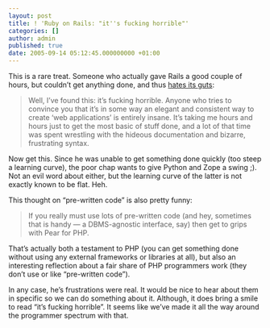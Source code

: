 ```yaml
---
layout: post
title: ! 'Ruby on Rails: "it''s fucking horrible"'
categories: []
author: admin
published: true
date: 2005-09-14 05:12:45.000000000 +01:00
---
```

<p>This is a rare treat. Someone who actually gave Rails a good couple of hours, but couldn&#8217;t get anything done, and thus <a href="http://www.livejournal.com/users/levez/354334.html">hates its guts</a>:</p>
<blockquote>Well, I&#8217;ve found this: it&#8217;s fucking horrible. Anyone who tries to convince you that it&#8217;s in some way an elegant and consistent way to create &#8216;web applications&#8217; is entirely insane. It&#8217;s taking me hours and hours just to get the most basic of stuff done, and a lot of that time was spent wrestling with the hideous documentation and bizarre, frustrating syntax.</blockquote>
<p>Now get this. Since he was unable to get something done quickly (too steep a learning curve), the poor chap wants to give Python and Zope a swing ;). Not an evil word about either, but the learning curve of the latter is not exactly known to be flat. Heh.</p>
<p>This thought on &#8220;pre-written code&#8221; is also pretty funny:</p>
<blockquote>If you really must use lots of pre-written code (and hey, sometimes that is handy &#8212; a <span class="caps">DBMS</span>-agnostic interface, say) then get to grips with Pear for <span class="caps">PHP</span>.</blockquote>
<p>That&#8217;s actually both a testament to <span class="caps">PHP</span> (you can get something done without using any external frameworks or libraries at all), but also an interesting reflection about a fair share of <span class="caps">PHP</span> programmers work (they don&#8217;t use or like &#8220;pre-written code&#8221;).</p>
<p>In any case, he&#8217;s frustrations were real. It would be nice to hear about them in specific so we can do something about it. Although, it does bring a smile to read &#8220;it&#8217;s fucking horrible&#8221;. It seems like we&#8217;ve made it all the way around the programmer spectrum with that.</p>